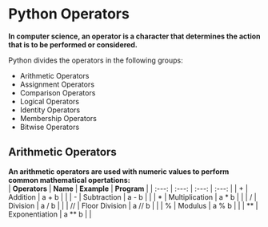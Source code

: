 # Python Operators

**In computer science, an operator is a character that determines the action that is to be performed or considered.**

Python divides the operators in the following groups:
* Arithmetic Operators
* Assignment Operators
* Comparison Operators
* Logical Operators
* Identity Operators
* Membership Operators
* Bitwise Operators

## Arithmetic Operators
**An arithmetic operators are used with numeric values to perform common mathematical opertations:** <br>
| **Operators** | **Name** | **Example** | **Program** |
| :---: | :---: | :---: | :---: |
| + | Addition | a + b |  |
| - | Subtraction | a - b | |
| * | Multiplication | a * b | |
| / | Division | a / b | |
| // | Floor Division | a // b | |
| % | Modulus | a % b | |
| ** | Exponentiation | a ** b | |

